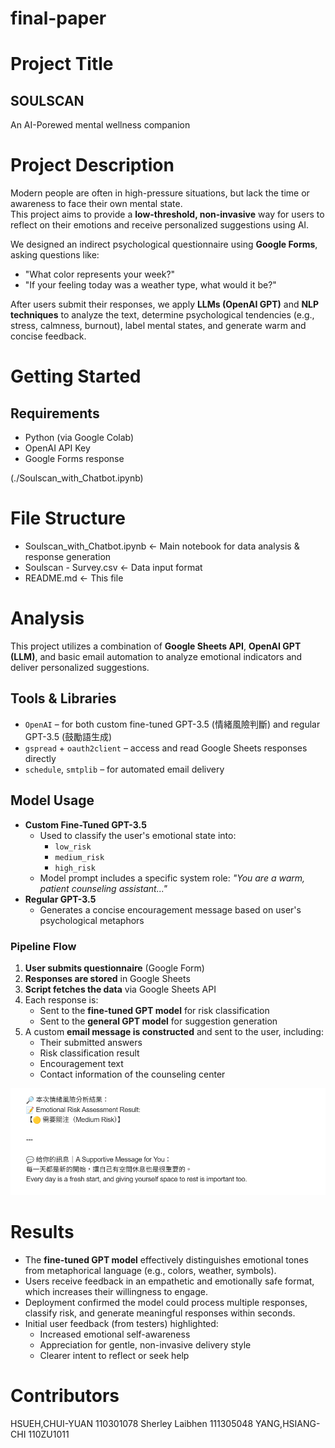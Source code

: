 # final-paper
# Project Title
## SOULSCAN
An AI-Porewed mental wellness companion

# Project Description
Modern people are often in high-pressure situations, but lack the time or awareness to face their own mental state.  
This project aims to provide a **low-threshold, non-invasive** way for users to reflect on their emotions and receive personalized suggestions using AI.

We designed an indirect psychological questionnaire using **Google Forms**, asking questions like:
- "What color represents your week?"
- "If your feeling today was a weather type, what would it be?"

After users submit their responses, we apply **LLMs (OpenAI GPT)** and **NLP techniques** to analyze the text, determine psychological tendencies (e.g., stress, calmness, burnout), label mental states, and generate warm and concise feedback.

# Getting Started
## Requirements
- Python (via Google Colab)
- OpenAI API Key
- Google Forms response

(./Soulscan_with_Chatbot.ipynb)

# File Structure
- Soulscan_with_Chatbot.ipynb        ← Main notebook for data analysis & response generation
- Soulscan - Survey.csv              ← Data input format
- README.md                          ← This file

# Analysis
This project utilizes a combination of **Google Sheets API**, **OpenAI GPT (LLM)**, and basic email automation to analyze emotional indicators and deliver personalized suggestions.

## Tools & Libraries
- `OpenAI` – for both custom fine-tuned GPT-3.5 (情緒風險判斷) and regular GPT-3.5 (鼓勵語生成)
- `gspread` + `oauth2client` – access and read Google Sheets responses directly
- `schedule`, `smtplib` – for automated email delivery

## Model Usage
- **Custom Fine-Tuned GPT-3.5**
  - Used to classify the user's emotional state into:
    - `low_risk`
    - `medium_risk`
    - `high_risk`
  - Model prompt includes a specific system role: *"You are a warm, patient counseling assistant..."*
- **Regular GPT-3.5**
  - Generates a concise encouragement message based on user's psychological metaphors

### Pipeline Flow
1. **User submits questionnaire** (Google Form)
2. **Responses are stored** in Google Sheets
3. **Script fetches the data** via Google Sheets API
4. Each response is:
   - Sent to the **fine-tuned GPT model** for risk classification
   - Sent to the **general GPT model** for suggestion generation
5. A custom **email message is constructed** and sent to the user, including:
   - Their submitted answers
   - Risk classification result
   - Encouragement text
   - Contact information of the counseling center

![result](result.png)

# Results
- The **fine-tuned GPT model** effectively distinguishes emotional tones from metaphorical language (e.g., colors, weather, symbols).
- Users receive feedback in an empathetic and emotionally safe format, which increases their willingness to engage.
- Deployment confirmed the model could process multiple responses, classify risk, and generate meaningful responses within seconds.
- Initial user feedback (from testers) highlighted:
  - Increased emotional self-awareness
  - Appreciation for gentle, non-invasive delivery style
  - Clearer intent to reflect or seek help

# Contributors
HSUEH,CHUI-YUAN	110301078
Sherley Laibhen	111305048
YANG,HSIANG-CHI	110ZU1011
